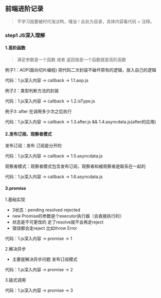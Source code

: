 ## 前端进阶记录
> 不学习就要被时代淘汰鸭，嘎油！此处为目录，具体内容看代码 + 注释。

### step1 JS深入理解
#### 1.高阶函数
> 满足参数是一个函数 或者 返回值是一个函数就是高阶函数

例子1：AOP(面向切片编程) 把代码二次封装不破坏原有的逻辑，放入自己的逻辑

代码：1.js深入内容 -> callback -> 1.1.aop.js

例子2：类型判断方法的封装

代码：1.js深入内容 -> callback -> 1.2.isType.js

例子3: after 在调用多少次之后执行

代码：1.js深入内容 -> callback -> 1.3.after.js && 1.4.asyncdata.js(after的应用)

#### 2.发布订阅、观察者模式

发布订阅：发布 订阅是分开的

代码：1.js深入内容 -> callback -> 1.5.asyncdata.js

观察者模式：观察者模式包含发布订阅，观察者和被观察者是联系在一起的

代码：1.js深入内容 -> callback -> 1.6.asyncdata.js

#### 3.promise

1.基础实现
- 3状态：pending resolved rejected
- new Promise的参数是个executor执行器（会直接执行的）
- 状态是不可更改的 走了resolve就不会再走reject
- 错误都会走reject 比如throw Error

代码：1.js深入内容 -> promise -> 1

2.解决异步
- 主要是解决异步问题 发布订阅模式

代码：1.js深入内容 -> promise -> 2

3.链式调用

代码：1.js深入内容 -> promise -> 3
